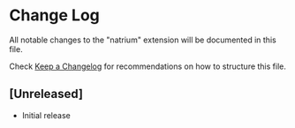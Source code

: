 # Change Log

All notable changes to the "natrium" extension will be documented in this file.

Check [Keep a Changelog](http://keepachangelog.com/) for recommendations on how to structure this file.

## [Unreleased]

- Initial release
